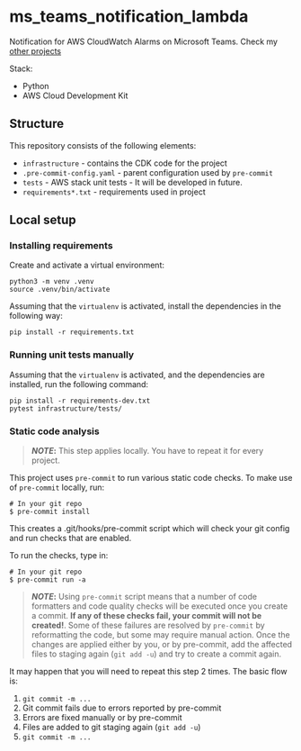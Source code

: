 # ms_teams_notification_lambda
Notification for AWS CloudWatch Alarms on Microsoft Teams. Check my [other projects](https://linktr.ee/michal_baron)

Stack:
- Python
- AWS Cloud Development Kit

## Structure

This repository consists of the following elements:

 - `infrastructure` - contains the CDK code for the project
 - `.pre-commit-config.yaml` - parent configuration used by `pre-commit`
 - `tests` - AWS stack unit tests - It will be developed in future.
 - `requirements*.txt` - requirements used in project

## Local setup

### Installing requirements

Create and activate a virtual environment:

```commandline
python3 -m venv .venv
source .venv/bin/activate
```

Assuming that the `virtualenv` is activated, install the dependencies in the following way:

```commandline
pip install -r requirements.txt
```

### Running unit tests manually

Assuming that the `virtualenv` is activated, and the dependencies are installed, run the following command:

```commandline
pip install -r requirements-dev.txt
pytest infrastructure/tests/
```

### Static code analysis

> **_NOTE_:** This step applies locally. You have to repeat it for every project.

This project uses `pre-commit` to run various static code checks.
To make use of `pre-commit` locally, run:

    # In your git repo
    $ pre-commit install

This creates a .git/hooks/pre-commit script which will check your git config and run checks that are enabled.

To run the checks, type in:

    # In your git repo
    $ pre-commit run -a

> **_NOTE_:**   Using `pre-commit` script means that a number of code formatters and code quality checks will be
executed once you create a commit. **If any of these checks fail, your commit will not be created!**.
Some of these failures are resolved by `pre-commit` by reformatting the code, but some may require manual action.
Once the changes are applied either by you, or by pre-commit, add the affected files to staging again (`git add -u`)
and try to create a commit again.

It may happen that you will need to repeat this step 2 times. The basic flow is:

1. `git commit -m ...`
2. Git commit fails due to errors reported by pre-commit
3. Errors are fixed manually or by pre-commit
4. Files are added to git staging again (`git add -u`)
5. `git commit -m ...`
